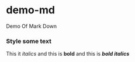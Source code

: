 # demo-md
Demo Of Mark Down
### Style some text
This it *italics* and this is __bold__
and this is ***bold italics***
